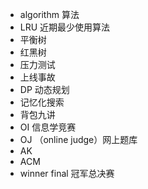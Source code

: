 * algorithm 算法
* LRU 近期最少使用算法
* 平衡树
* 红黑树
* 压力测试
* 上线事故
* DP 动态规划
* 记忆化搜索
* 背包九讲
* OI 信息学竞赛
* OJ （online judge）网上题库
* AK
* ACM
* winner final 冠军总决赛